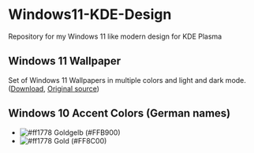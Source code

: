 
# Windows11-KDE-Design
Repository for my Windows 11 like modern design for KDE Plasma

## Windows 11 Wallpaper
Set of Windows 11 Wallpapers in multiple colors and light and dark mode. ([Download](https://www.markdownguide.org/cheat-sheet/), [Original source](https://www.reddit.com/r/Windows11/comments/ochvir/windows_11_default_wallpaper_in_all_colors_light/))

## Windows 10 Accent Colors (German names)

- ![#ff1778](https://www.thecolorapi.com/id?format=svg&named=false&h=15&w=15&hex=FFB900) Goldgelb (#FFB900)
- ![#ff1778](https://www.thecolorapi.com/id?format=svg&named=false&h=15&w=15&hex=FF8C00) Gold (#FF8C00)

